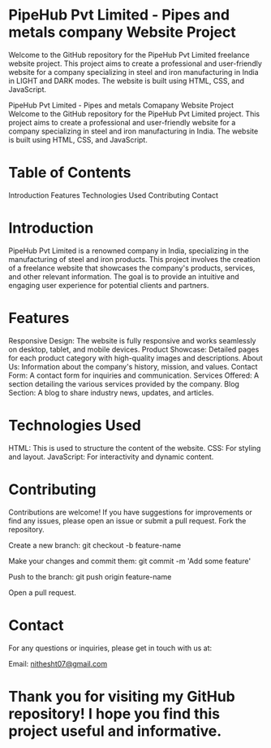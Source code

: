  
# PipeHub Pvt Limited - Pipes and metals company Website Project
Welcome to the GitHub repository for the PipeHub Pvt Limited freelance website project. This project aims to create a professional and user-friendly website for a company specializing in steel and iron manufacturing in India in LIGHT and DARK modes. The website is built using HTML, CSS, and JavaScript.

PipeHub Pvt Limited - Pipes and metals Comapany Website Project
Welcome to the GitHub repository for the PipeHub Pvt Limited  project. This project aims to create a professional and user-friendly website for a company specializing in steel and iron manufacturing in India. The website is built using HTML, CSS, and JavaScript.

# Table of Contents
Introduction
Features
Technologies Used
Contributing
Contact


# Introduction
PipeHub Pvt Limited is a renowned company in India, specializing in the manufacturing of steel and iron products. This project involves the creation of a freelance website that showcases the company's products, services, and other relevant information. The goal is to provide an intuitive and engaging user experience for potential clients and partners.

# Features
Responsive Design: The website is fully responsive and works seamlessly on desktop, tablet, and mobile devices.
Product Showcase: Detailed pages for each product category with high-quality images and descriptions.
About Us: Information about the company's history, mission, and values.
Contact Form: A contact form for inquiries and communication.
Services Offered: A section detailing the various services provided by the company.
Blog Section: A blog to share industry news, updates, and articles.

# Technologies Used
HTML: This is used to structure the content of the website.
CSS: For styling and layout.
JavaScript: For interactivity and dynamic content.



# Contributing
Contributions are welcome! If you have suggestions for improvements or find any issues, please open an issue or submit a pull request.
Fork the repository.

Create a new branch:
git checkout -b feature-name

Make your changes and commit them:
git commit -m 'Add some feature'

Push to the branch:
git push origin feature-name

Open a pull request.

# Contact
For any questions or inquiries, please get in touch with us at:

Email: nithesht07@gmail.com

# Thank you for visiting my GitHub repository! I hope you find this project useful and informative.
